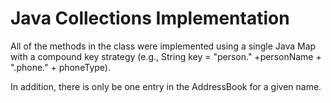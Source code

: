 # Java Collections Implementation #

 All of the methods in the class were implemented using a single Java Map with a compound key strategy (e.g., String key = "person." +personName + ".phone." + phoneType). </br>
 
In addition, there is only be one entry in the AddressBook for a given name.

